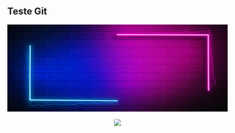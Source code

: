 <h2> Teste Git </h2>
<img src="fundo.jpg" width=100% height=200px>
<p align="center">
<img src="http://img.shields.io/static/v1?label=STATUS&message=EM%20DESENVOLVIMENTO&color=GREEN&style=for-the-badge"/>
</p>
